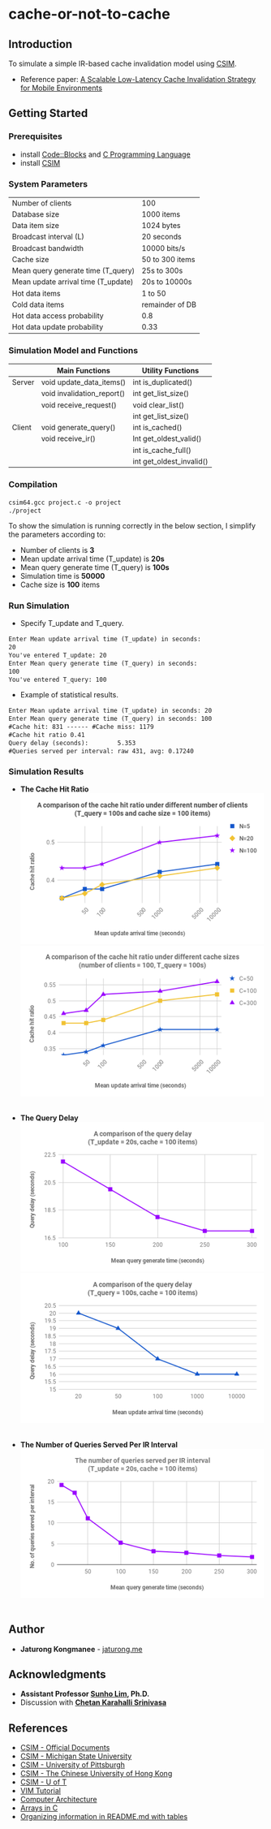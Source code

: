 # cache-or-not-to-cache
## Introduction
To simulate a simple IR-based cache invalidation model using [CSIM](http://www.mesquite.com/).
 * Reference paper: [A Scalable Low-Latency Cache Invalidation Strategy for
Mobile Environments](http://www.cs.columbia.edu/~danr/courses/6762/Summer03/week13/mobile-cache.pdf)


 ## Getting Started
 ### Prerequisites
  * install [Code::Blocks](http://www.codeblocks.org/) and [C Programming Language](https://www.geeksforgeeks.org/c-language-set-1-introduction/)
  * install [CSIM](http://www.mesquite.com/)

### System Parameters
|  |  |
| --- | --- |
| Number of clients | 100 |
| Database size | 1000 items |
| Data item size | 1024 bytes |
| Broadcast interval (L) | 20 seconds |
| Broadcast bandwidth | 10000 bits/s |
| Cache size | 50 to 300 items |
| Mean query generate time (T_query) | 25s to 300s |
| Mean update arrival time (T_update) | 20s to 10000s |
| Hot data items | 1 to 50 |
| Cold data items | remainder of DB |
| Hot data access probability | 0.8 |
| Hot data update probability | 0.33|

### Simulation Model and Functions
| | Main Functions | Utility Functions |
| --- | --- | --- |
| Server | void update_data_items() | int is_duplicated() |
|        | void invalidation_report() | int get_list_size() |
|        | void receive_request() | void clear_list() |
|        |  | int get_list_size() |
| Client | void generate_query() |  int is_cached() |
|        | void receive_ir() | lnt get_oldest_valid() |
|        |  | int is_cache_full() |
|        |  | int get_oldest_invalid() |

 ### Compilation 
 ```
 csim64.gcc project.c -o project
 ./project
 ```
 To show the simulation is running correctly in the below section, I simplify the parameters according to:
 * Number of clients is **3** 
 * Mean update arrival time (T_update) is **20s**
 * Mean query generate time (T_query) is **100s**
 * Simulation time is **50000**
 * Cache size is **100** items
 
  ### Run Simulation
  
* Specify T_update and T_query.
```
Enter Mean update arrival time (T_update) in seconds:
20
You've entered T_update: 20
Enter Mean query generate time (T_query) in seconds:
100
You've entered T_query: 100
```
 * Example of statistical results.
 ```
Enter Mean update arrival time (T_update) in seconds: 20
Enter Mean query generate time (T_query) in seconds: 100
#Cache hit: 831 ------ #Cache miss: 1179
#Cache hit ratio 0.41
Query delay (seconds):        5.353
#Queries served per interval: raw 431, avg: 0.17240
```


 ### Simulation Results
 * **The Cache Hit Ratio**
  ![cache_hit_ratio_diff_node](https://github.com/JaturongKongmanee/cache-or-not-to-cache/blob/master/images/cache_hit_ratio_diff_node.png) 
  ![cache_hit_ratio_diff_cache_size](https://github.com/JaturongKongmanee/cache-or-not-to-cache/blob/master/images/cache_hit_ratio_diff_cache_size.png) 
  <br/><br/>
  
  
  * **The Query Delay**
  ![query_delay_query_generate_time](https://github.com/JaturongKongmanee/cache-or-not-to-cache/blob/master/images/query_delay_query_generate_time.png) 
  ![query_delay_update](https://github.com/JaturongKongmanee/cache-or-not-to-cache/blob/master/images/query_delay_update.png)
  <br/><br/>
 
 
 * **The Number of Queries Served Per IR Interval**
 ![queies_served_per_IR_interval](https://github.com/JaturongKongmanee/cache-or-not-to-cache/blob/master/images/queies_served_per_IR_interval.png) 
  <br/><br/>
  


 ## Author
  * **Jaturong Kongmanee** - [jaturong.me](http://jaturong.me/)
  
 ## Acknowledgments
  * **Assistant Professor [Sunho Lim](http://www.myweb.ttu.edu/slim/), Ph.D.**
  * Discussion with **[Chetan Karahalli Srinivasa](https://github.com/kschetan25)**


## References
- [CSIM - Official Documents](http://www.mesquite.com/documentation)
- [CSIM - Michigan State University](http://www.cse.msu.edu/~cse808/CSIM_Notes03/cse808/)
- [CSIM - University of Pittsburgh](http://www.pitt.edu/~dtipper/2120/CSIM_tutorial.pdf)
- [CSIM - The Chinese University of Hong Kong](http://www.cse.cuhk.edu.hk/~cslui/CSIM19/index.html)
- [CSIM - U of T](http://www.cs.toronto.edu/~iq/csc354s/)
- [VIM Tutorial](http://www.cse.msu.edu/~cse420/Tutorials/VIM/vim.tutorial)
- [Computer Architecture](https://www.cse.msu.edu/~cse420/)
- [Arrays in C](https://www.cs.swarthmore.edu/~newhall/unixhelp/C_arrays.html)
- [Organizing information in README.md with tables](https://help.github.com/en/articles/organizing-information-with-tables)
